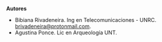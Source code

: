 **Autores**

- Bibiana Rivadeneira. Ing en Telecomunicaciones - UNRC. brivadeneira@protonmail.com.
- Agustina Ponce. Lic en Arqueología UNT. 

